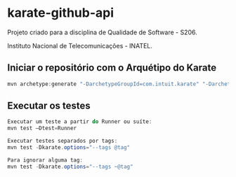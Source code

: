 # karate-github-api

Projeto criado para a disciplina de Qualidade de Software - S206.

Instituto Nacional de Telecomunicações - INATEL.

## Iniciar o repositório com o Arquétipo do Karate
```powershell
mvn archetype:generate "-DarchetypeGroupId=com.intuit.karate" "-DarchetypeArtifactId=karate-archetype" "-DarchetypeVersion=1.0.1" "-DgroupId=github-api" "-DartifactId=github-api"
```

## Executar os testes
```powershell
Executar um teste a partir do Runner ou suíte:
mvn test –Dtest=Runner

Executar testes separados por tags:
mvn test -Dkarate.options="--tags @tag"

Para ignorar alguma tag:
mvn test -Dkarate.options="--tags ~@tag" 
```